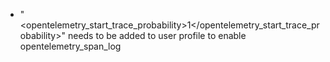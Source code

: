 * "<opentelemetry_start_trace_probability>1</opentelemetry_start_trace_probability>" needs to be added to user profile to enable opentelemetry_span_log
